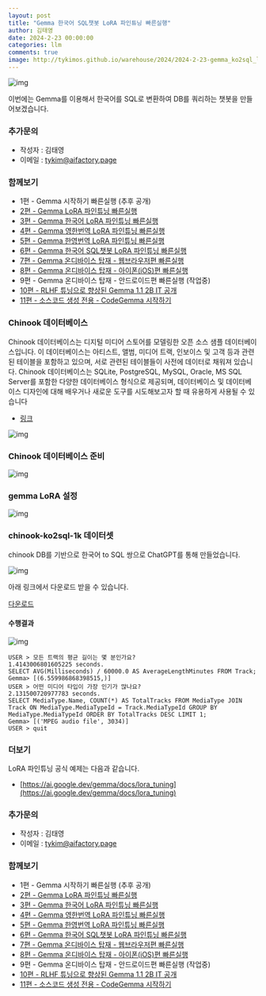 ```yaml
---
layout: post
title: "Gemma 한국어 SQL챗봇 LoRA 파인튜닝 빠른실행"
author: 김태영
date: 2024-2-23 00:00:00
categories: llm
comments: true
image: http://tykimos.github.io/warehouse/2024/2024-2-23-gemma_ko2sql_lora_fine_tuning_fast_execute_title_1.png
---
```

 
![img](http://tykimos.github.io/warehouse/2024/2024-2-23-gemma_ko2sql_lora_fine_tuning_fast_execute_title_1.png)

이번에는 Gemma를 이용해서 한국어를 SQL로 변환하여 DB를 쿼리하는 챗봇을 만들어보겠습니다.

### 추가문의

* 작성자 : 김태영
* 이메일 : tykim@aifactory.page

### 함께보기

* 1편 - Gemma 시작하기 빠른실행 (추후 공개)
* [2편 - Gemma LoRA 파인튜닝 빠른실행](https://tykimos.github.io/2024/02/22/gemma_lora_fine_tuning_fast_execute/)
* [3편 - Gemma 한국어 LoRA 파인튜닝 빠른실행](https://tykimos.github.io/2024/02/22/gemma_korean_lora_fine_tuning_fast_execute/)
* [4편 - Gemma 영한번역 LoRA 파인튜닝 빠른실행](https://tykimos.github.io/2024/02/22/gemma_en2ko_lora_fine_tuning_fast_execute/)
* [5편 - Gemma 한영번역 LoRA 파인튜닝 빠른실행](https://tykimos.github.io/2024/02/22/gemma_ko2en_lora_fine_tuning_fast_execute/)
* [6편 - Gemma 한국어 SQL챗봇 LoRA 파인튜닝 빠른실행](https://tykimos.github.io/2024/02/23/gemma_ko2sql_lora_fine_tuning_fast_execute/)
* [7편 - Gemma 온디바이스 탑재 - 웹브라우저편 빠른실행](https://tykimos.github.io/2024/04/02/gemma_ondevice_webbrowser_fast_execute/)
* [8편 - Gemma 온디바이스 탑재 - 아이폰(iOS)편 빠른실행](https://tykimos.github.io/2024/04/05/local_llm_installed_on_my_iphone_gemma_2b/)
* 9편 - Gemma 온디바이스 탑재 - 안드로이드편 빠른실행 (작업중)
* [10편 - RLHF 튜닝으로 향상된 Gemma 1.1 2B IT 공개](https://tykimos.github.io/2024/04/08/rlhf_tuning_enhanced_gemma_1.1_2b_it_release/)
* [11편 - 소스코드 생성 전용 - CodeGemma 시작하기](https://tykimos.github.io/2024/04/10/getting_started_with_codegemma/)

### Chinook 데이터베이스

Chinook 데이터베이스는 디지털 미디어 스토어를 모델링한 오픈 소스 샘플 데이터베이스입니다. 이 데이터베이스는 아티스트, 앨범, 미디어 트랙, 인보이스 및 고객 등과 관련된 테이블을 포함하고 있으며, 서로 관련된 테이블들이 사전에 데이터로 채워져 있습니다. Chinook 데이터베이스는 SQLite, PostgreSQL, MySQL, Oracle, MS SQL Server를 포함한 다양한 데이터베이스 형식으로 제공되며, 데이터베이스 및 데이터베이스 디자인에 대해 배우거나 새로운 도구를 시도해보고자 할 때 유용하게 사용될 수 있습니다

* [링크](https://github.com/lerocha/chinook-database)

![img](https://private-user-images.githubusercontent.com/135025/299867754-cea7a05a-5c36-40cd-84c7-488307a123f4.png?jwt=eyJhbGciOiJIUzI1NiIsInR5cCI6IkpXVCJ9.eyJpc3MiOiJnaXRodWIuY29tIiwiYXVkIjoicmF3LmdpdGh1YnVzZXJjb250ZW50LmNvbSIsImtleSI6ImtleTUiLCJleHAiOjE3MDg4MzE1MjksIm5iZiI6MTcwODgzMTIyOSwicGF0aCI6Ii8xMzUwMjUvMjk5ODY3NzU0LWNlYTdhMDVhLTVjMzYtNDBjZC04NGM3LTQ4ODMwN2ExMjNmNC5wbmc_WC1BbXotQWxnb3JpdGhtPUFXUzQtSE1BQy1TSEEyNTYmWC1BbXotQ3JlZGVudGlhbD1BS0lBVkNPRFlMU0E1M1BRSzRaQSUyRjIwMjQwMjI1JTJGdXMtZWFzdC0xJTJGczMlMkZhd3M0X3JlcXVlc3QmWC1BbXotRGF0ZT0yMDI0MDIyNVQwMzIwMjlaJlgtQW16LUV4cGlyZXM9MzAwJlgtQW16LVNpZ25hdHVyZT04NjcyMTQwMjMwMDJmMWEzMTBjZDgwODIxYzQ5MmM2OWM4Y2E2ZTYxM2Q4OTMxZjRhMWJmZjNjZjMwMjE3N2ZlJlgtQW16LVNpZ25lZEhlYWRlcnM9aG9zdCZhY3Rvcl9pZD0wJmtleV9pZD0wJnJlcG9faWQ9MCJ9.gV60AZa4xmPBr83BAdN6doj3XJwq2TtaZ681GFFWIfo)

### Chinook 데이터베이스 준비

![img](http://tykimos.github.io/warehouse/2024/2024-2-23-gemma_ko2sql_lora_fine_tuning_fast_execute_1.png)

### gemma LoRA 설정

![img](http://tykimos.github.io/warehouse/2024/2024-2-23-gemma_ko2sql_lora_fine_tuning_fast_execute_2.png)

### chinook-ko2sql-1k 데이터셋

chinook DB를 기반으로 한국어 to SQL 쌍으로 ChatGPT를 통해 만들었습니다.

![img](http://tykimos.github.io/warehouse/2024/2024-2-23-gemma_ko2sql_lora_fine_tuning_fast_execute_3.png)

아래 링크에서 다운로드 받을 수 있습니다.

[다운로드](http://tykimos.github.io/warehouse/2024/chinook-ko2sql-1k.jsonl)

#### 수행결과

![img](http://tykimos.github.io/warehouse/2024/2024-2-23-gemma_ko2sql_lora_fine_tuning_fast_execute_4.png)

```
USER > 모든 트랙의 평균 길이는 몇 분인가요?
1.4143006801605225 seconds.
SELECT AVG(Milliseconds) / 60000.0 AS AverageLengthMinutes FROM Track;
Gemma> [(6.559986868398515,)]
USER > 어떤 미디어 타입이 가장 인기가 많나요?
2.131500720977783 seconds.
SELECT MediaType.Name, COUNT(*) AS TotalTracks FROM MediaType JOIN Track ON MediaType.MediaTypeId = Track.MediaTypeId GROUP BY MediaType.MediaTypeId ORDER BY TotalTracks DESC LIMIT 1;
Gemma> [('MPEG audio file', 3034)]
USER > quit
```

### 더보기

LoRA 파인튜닝 공식 예제는 다음과 같습니다.

* [https://ai.google.dev/gemma/docs/lora_tuning](https://ai.google.dev/gemma/docs/lora_tuning)

### 추가문의

* 작성자 : 김태영
* 이메일 : tykim@aifactory.page

### 함께보기

* 1편 - Gemma 시작하기 빠른실행 (추후 공개)
* [2편 - Gemma LoRA 파인튜닝 빠른실행](https://tykimos.github.io/2024/02/22/gemma_lora_fine_tuning_fast_execute/)
* [3편 - Gemma 한국어 LoRA 파인튜닝 빠른실행](https://tykimos.github.io/2024/02/22/gemma_korean_lora_fine_tuning_fast_execute/)
* [4편 - Gemma 영한번역 LoRA 파인튜닝 빠른실행](https://tykimos.github.io/2024/02/22/gemma_en2ko_lora_fine_tuning_fast_execute/)
* [5편 - Gemma 한영번역 LoRA 파인튜닝 빠른실행](https://tykimos.github.io/2024/02/22/gemma_ko2en_lora_fine_tuning_fast_execute/)
* [6편 - Gemma 한국어 SQL챗봇 LoRA 파인튜닝 빠른실행](https://tykimos.github.io/2024/02/23/gemma_ko2sql_lora_fine_tuning_fast_execute/)
* [7편 - Gemma 온디바이스 탑재 - 웹브라우저편 빠른실행](https://tykimos.github.io/2024/04/02/gemma_ondevice_webbrowser_fast_execute/)
* [8편 - Gemma 온디바이스 탑재 - 아이폰(iOS)편 빠른실행](https://tykimos.github.io/2024/04/05/local_llm_installed_on_my_iphone_gemma_2b/)
* 9편 - Gemma 온디바이스 탑재 - 안드로이드편 빠른실행 (작업중)
* [10편 - RLHF 튜닝으로 향상된 Gemma 1.1 2B IT 공개](https://tykimos.github.io/2024/04/08/rlhf_tuning_enhanced_gemma_1.1_2b_it_release/)
* [11편 - 소스코드 생성 전용 - CodeGemma 시작하기](https://tykimos.github.io/2024/04/10/getting_started_with_codegemma/)